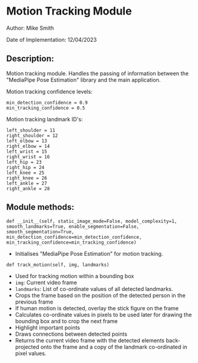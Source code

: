 # Motion Tracking Module

Author: Mike Smith

Date of Implementation: 12/04/2023

## Description:

Motion tracking module. Handles the passing of information between the "MediaPipe Pose Estimation" library and the main application.

Motion tracking confidence levels:
```
min_detection_confidence = 0.9
min_tracking_confidence = 0.5
```

Motion tracking landmark ID's:
```
left_shoulder = 11
right_shoulder = 12
left_elbow = 13
right_elbow = 14
left_wrist = 15
right_wrist = 16
left_hip = 23
right_hip = 24
left_knee = 25
right_knee = 26
left_ankle = 27
right_ankle = 28
```

## Module methods:

`def __init__(self,
        static_image_mode=False,
        model_complexity=1,
        smooth_landmarks=True,
        enable_segmentation=False,
        smooth_segmentation=True,
        min_detection_confidence=min_detection_confidence,
        min_tracking_confidence=min_tracking_confidence)`
- Initialises "MediaPipe Pose Estimation" for motion tracking.

`def track_motion(self, img, landmarks)`
- Used for tracking motion within a bounding box
- `img`: Current video frame
- `landmarks`: List of co-ordinate values of all detected landmarks.
- Crops the frame based on the position of the detected person in the previous frame
- If human motion is detected, overlay the stick figure on the frame
- Calculates co-ordinate values in pixels to be used later for drawing the bounding box and to crop the next frame
- Highlight important points
- Draws connections between detected points
- Returns the current video frame with the detected elements back-projected onto the frame and a copy of the landmark co-ordinated in pixel values.